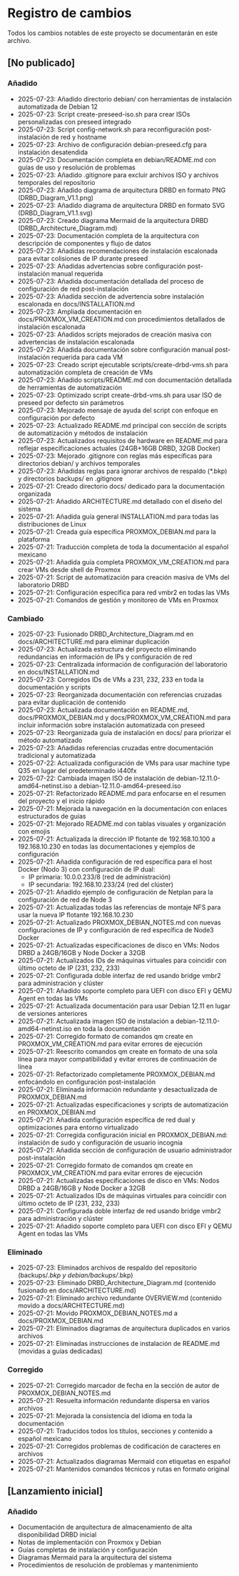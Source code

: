 # Registro de cambios

Todos los cambios notables de este proyecto se documentarán en este archivo.

## [No publicado]

### Añadido
- 2025-07-23: Añadido directorio debian/ con herramientas de instalación automatizada de Debian 12
- 2025-07-23: Script create-preseed-iso.sh para crear ISOs personalizadas con preseed integrado
- 2025-07-23: Script config-network.sh para reconfiguración post-instalación de red y hostname
- 2025-07-23: Archivo de configuración debian-preseed.cfg para instalación desatendida
- 2025-07-23: Documentación completa en debian/README.md con guías de uso y resolución de problemas
- 2025-07-23: Añadido .gitignore para excluir archivos ISO y archivos temporales del repositorio
- 2025-07-23: Añadido diagrama de arquitectura DRBD en formato PNG (DRBD_Diagram_V1.1.png)
- 2025-07-23: Añadido diagrama de arquitectura DRBD en formato SVG (DRBD_Diagram_V1.1.svg)
- 2025-07-23: Creado diagrama Mermaid de la arquitectura DRBD (DRBD_Architecture_Diagram.md)
- 2025-07-23: Documentación completa de la arquitectura con descripción de componentes y flujo de datos
- 2025-07-23: Añadidas recomendaciones de instalación escalonada para evitar colisiones de IP durante preseed
- 2025-07-23: Añadidas advertencias sobre configuración post-instalación manual requerida
- 2025-07-23: Añadida documentación detallada del proceso de configuración de red post-instalación
- 2025-07-23: Añadida sección de advertencia sobre instalación escalonada en docs/INSTALLATION.md
- 2025-07-23: Ampliada documentación en docs/PROXMOX_VM_CREATION.md con procedimientos detallados de instalación escalonada
- 2025-07-23: Añadidos scripts mejorados de creación masiva con advertencias de instalación escalonada
- 2025-07-23: Añadida documentación sobre configuración manual post-instalación requerida para cada VM
- 2025-07-23: Creado script ejecutable scripts/create-drbd-vms.sh para automatización completa de creación de VMs
- 2025-07-23: Añadido scripts/README.md con documentación detallada de herramientas de automatización
- 2025-07-23: Optimizado script create-drbd-vms.sh para usar ISO de preseed por defecto sin parámetros
- 2025-07-23: Mejorado mensaje de ayuda del script con enfoque en configuración por defecto
- 2025-07-23: Actualizado README.md principal con sección de scripts de automatización y métodos de instalación
- 2025-07-23: Actualizados requisitos de hardware en README.md para reflejar especificaciones actuales (24GB+16GB DRBD, 32GB Docker)
- 2025-07-23: Mejorado .gitignore con reglas más específicas para directorios debian/ y archivos temporales
- 2025-07-23: Añadidas reglas para ignorar archivos de respaldo (*.bkp) y directorios backups/ en .gitignore
- 2025-07-21: Creado directorio docs/ dedicado para la documentación organizada
- 2025-07-21: Añadido ARCHITECTURE.md detallado con el diseño del sistema
- 2025-07-21: Añadida guía general INSTALLATION.md para todas las distribuciones de Linux
- 2025-07-21: Creada guía específica PROXMOX_DEBIAN.md para la plataforma
- 2025-07-21: Traducción completa de toda la documentación al español mexicano
- 2025-07-21: Añadida guía completa PROXMOX_VM_CREATION.md para crear VMs desde shell de Proxmox
- 2025-07-21: Script de automatización para creación masiva de VMs del laboratorio DRBD
- 2025-07-21: Configuración específica para red vmbr2 en todas las VMs
- 2025-07-21: Comandos de gestión y monitoreo de VMs en Proxmox

### Cambiado
- 2025-07-23: Fusionado DRBD_Architecture_Diagram.md en docs/ARCHITECTURE.md para eliminar duplicación
- 2025-07-23: Actualizada estructura del proyecto eliminando redundancias en información de IPs y configuración de red
- 2025-07-23: Centralizada información de configuración del laboratorio en docs/INSTALLATION.md
- 2025-07-23: Corregidos IDs de VMs a 231, 232, 233 en toda la documentación y scripts
- 2025-07-23: Reorganizada documentación con referencias cruzadas para evitar duplicación de contenido
- 2025-07-23: Actualizada documentación en README.md, docs/PROXMOX_DEBIAN.md y docs/PROXMOX_VM_CREATION.md para incluir información sobre instalación automatizada con preseed
- 2025-07-23: Reorganizada guía de instalación en docs/ para priorizar el método automatizado
- 2025-07-23: Añadidas referencias cruzadas entre documentación tradicional y automatizada
- 2025-07-22: Actualizada configuración de VMs para usar machine type Q35 en lugar del predeterminado i440fx
- 2025-07-22: Cambiada imagen ISO de instalación de debian-12.11.0-amd64-netinst.iso a debian-12.11.0-amd64-preseed.iso
- 2025-07-21: Refactorizado README.md para enfocarse en el resumen del proyecto y el inicio rápido
- 2025-07-21: Mejorada la navegación en la documentación con enlaces estructurados de guías
- 2025-07-21: Mejorado README.md con tablas visuales y organización con emojis
- 2025-07-21: Actualizada la dirección IP flotante de 192.168.10.100 a 192.168.10.230 en todas las documentaciones y ejemplos de configuración
- 2025-07-21: Añadida configuración de red específica para el host Docker (Nodo 3) con configuración de IP dual:
  - IP primaria: 10.0.0.233/8 (red de administración)
  - IP secundaria: 192.168.10.233/24 (red del clúster)
- 2025-07-21: Añadido ejemplo de configuración de Netplan para la configuración de red de Node 3
- 2025-07-21: Actualizadas todas las referencias de montaje NFS para usar la nueva IP flotante 192.168.10.230
- 2025-07-21: Actualizado PROXMOX_DEBIAN_NOTES.md con nuevas configuraciones de IP y configuración de red específica de Node3 Docker
- 2025-07-21: Actualizadas especificaciones de disco en VMs: Nodos DRBD a 24GB/16GB y Node Docker a 32GB
- 2025-07-21: Actualizados IDs de máquinas virtuales para coincidir con último octeto de IP (231, 232, 233)
- 2025-07-21: Configurada doble interfaz de red usando bridge vmbr2 para administración y clúster
- 2025-07-21: Añadido soporte completo para UEFI con disco EFI y QEMU Agent en todas las VMs
- 2025-07-21: Actualizada documentación para usar Debian 12.11 en lugar de versiones anteriores
- 2025-07-21: Actualizada imagen ISO de instalación a debian-12.11.0-amd64-netinst.iso en toda la documentación
- 2025-07-21: Corregido formato de comandos qm create en PROXMOX_VM_CREATION.md para evitar errores de ejecución
- 2025-07-21: Reescrito comandos qm create en formato de una sola línea para mayor compatibilidad y evitar errores de continuación de línea
- 2025-07-21: Refactorizado completamente PROXMOX_DEBIAN.md enfocándolo en configuración post-instalación
- 2025-07-21: Eliminada información redundante y desactualizada de PROXMOX_DEBIAN.md
- 2025-07-21: Actualizadas especificaciones y scripts de automatización en PROXMOX_DEBIAN.md
- 2025-07-21: Añadida configuración específica de red dual y optimizaciones para entorno virtualizado
- 2025-07-21: Corregida configuración inicial en PROXMOX_DEBIAN.md: instalación de sudo y configuración de usuario incognia
- 2025-07-21: Añadida sección de configuración de usuario administrador post-instalación
- 2025-07-21: Corregido formato de comandos qm create en PROXMOX_VM_CREATION.md para evitar errores de ejecución
- 2025-07-21: Actualizadas especificaciones de disco en VMs: Nodos DRBD a 24GB/16GB y Node Docker a 32GB
- 2025-07-21: Actualizados IDs de máquinas virtuales para coincidir con último octeto de IP (231, 232, 233)
- 2025-07-21: Configurada doble interfaz de red usando bridge vmbr2 para administración y clúster
- 2025-07-21: Añadido soporte completo para UEFI con disco EFI y QEMU Agent en todas las VMs

### Eliminado
- 2025-07-23: Eliminados archivos de respaldo del repositorio (backups/*.bkp y debian/backups/*.bkp)
- 2025-07-23: Eliminado DRBD_Architecture_Diagram.md (contenido fusionado en docs/ARCHITECTURE.md)
- 2025-07-21: Eliminado archivo redundante OVERVIEW.md (contenido movido a docs/ARCHITECTURE.md)
- 2025-07-21: Movido PROXMOX_DEBIAN_NOTES.md a docs/PROXMOX_DEBIAN.md
- 2025-07-21: Eliminados diagramas de arquitectura duplicados en varios archivos
- 2025-07-21: Eliminadas instrucciones de instalación de README.md (movidas a guías dedicadas)

### Corregido
- 2025-07-21: Corregido marcador de fecha en la sección de autor de PROXMOX_DEBIAN_NOTES.md
- 2025-07-21: Resuelta información redundante dispersa en varios archivos
- 2025-07-21: Mejorada la consistencia del idioma en toda la documentación
- 2025-07-21: Traducidos todos los títulos, secciones y contenido a español mexicano
- 2025-07-21: Corregidos problemas de codificación de caracteres en archivos
- 2025-07-21: Actualizados diagramas Mermaid con etiquetas en español
- 2025-07-21: Mantenidos comandos técnicos y rutas en formato original

## [Lanzamiento inicial]

### Añadido
- Documentación de arquitectura de almacenamiento de alta disponibilidad DRBD inicial
- Notas de implementación con Proxmox y Debian
- Guías completas de instalación y configuración
- Diagramas Mermaid para la arquitectura del sistema
- Procedimientos de resolución de problemas y mantenimiento
